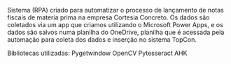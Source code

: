 Sistema (RPA) criado para automatizar o processo de lançamento de notas fiscais de materia prima na empresa Cortesia Concreto.
Os dados são coletados via um app que criamos utilizando o Microsoft Power Apps, e os dados são salvos numa planilha do OneDrive, planilha que é acessada pela automação para coleta dos dados e inserção no sistema TopCon. 

Bibliotecas utilizadas:
Pygetwindow
OpenCV
Pytesseract
AHK
